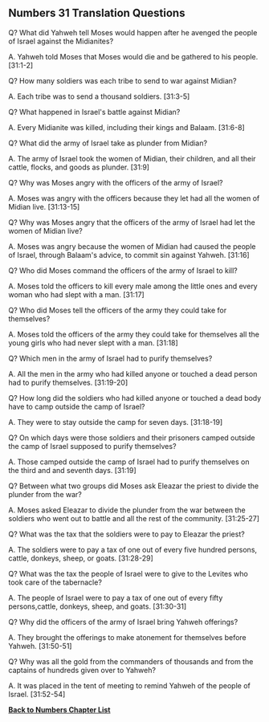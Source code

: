 ## Numbers 31 Translation Questions ##

Q? What did Yahweh tell Moses would happen after he avenged the people of Israel against the Midianites?

A. Yahweh told Moses that Moses would die and be gathered to his people. [31:1-2]

Q? How many soldiers was each tribe to send to war against Midian?

A. Each tribe was to send a thousand soldiers. [31:3-5]

Q? What happened in Israel's battle against Midian?

A. Every Midianite was killed, including their kings and Balaam. [31:6-8]

Q? What did the army of Israel take as plunder from Midian?

A. The army of Israel took the women of Midian, their children, and all their cattle, flocks, and goods as plunder. [31:9]

Q? Why was Moses angry with the officers of the army of Israel?

A. Moses was angry with the officers because they let had all the women of Midian live. [31:13-15]

Q? Why was Moses angry that the officers of the army of Israel had let the women of Midian live?

A. Moses was angry because the women of Midian had caused the people of Israel, through Balaam's advice, to commit sin against Yahweh. [31:16]

Q? Who did Moses command the officers of the army of Israel to kill?

A. Moses told the officers to kill every male among the little ones and every woman who had slept with a man. [31:17]

Q? Who did Moses tell the officers of the army they could take for themselves?

A. Moses told the officers of the army they could take for themselves all the young girls who had never slept with a man. [31:18]

Q? Which men in the army of Israel had to purify themselves?

A. All the men in the army who had killed anyone or touched a dead person had to purify themselves. [31:19-20]

Q? How long did the soldiers who had killed anyone or touched a dead body have to camp outside the camp of Israel?

A. They were to stay outside the camp for seven days. [31:18-19]

Q? On which days were those soldiers and their prisoners camped outside the camp of Israel supposed to purify themselves?

A. Those camped outside the camp of Israel had to purify themselves on the third and and seventh days. [31:19]

Q? Between what two groups did Moses ask Eleazar the priest to divide the plunder from the war?

A. Moses asked Eleazar to divide the plunder from the war between the soldiers who went out to battle and all the rest of the community. [31:25-27]

Q? What was the tax that the soldiers were to pay to Eleazar the priest?

A. The soldiers were to pay a tax of one out of every five hundred persons, cattle, donkeys, sheep, or goats. [31:28-29]

Q? What was the tax the people of Israel were to give to the Levites who took care of the tabernacle?

A. The people of Israel were to pay a tax of one out of every fifty persons,cattle, donkeys, sheep, and goats. [31:30-31]

Q? Why did the officers of the army of Israel bring Yahweh offerings?

A. They brought the offerings to make atonement for themselves before Yahweh. [31:50-51]

Q? Why was all the gold from the commanders of thousands and from the captains of hundreds given over to Yahweh?

A. It was placed in the tent of meeting to remind Yahweh of the people of Israel. [31:52-54]

__[Back to Numbers Chapter List](./)__

